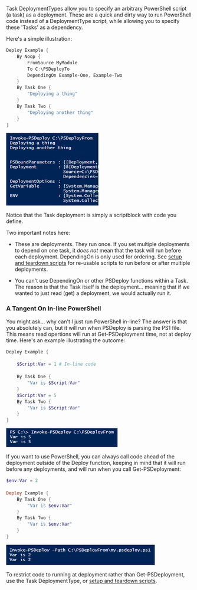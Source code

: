 Task DeploymentTypes allow you to specify an arbitrary PowerShell script (a task) as a deployment.  These are a quick and dirty way to run PowerShell code instead of a DeploymentType script, while allowing you to specify these 'Tasks' as a dependency.

Here's a simple illustration:

```powershell
Deploy Example {
    By Noop {
        FromSource MyModule
        To C:\PSDeployTo
        DependingOn Example-One, Example-Two
    }
    By Task One {
        "Deploying a thing"
    }
    By Task Two {
        "Deploying another thing"
    }
}
```

[![task](images/task.png)](images/task.png)

Notice that the Task deployment is simply a scriptblock with code you define.

Two important notes here:

* These are deployments.  They run once.  If you set multiple deployments to depend on one task, it *does not* mean that the task will run before each deployment.  DependingOn is only used for ordering.  See [setup and teardown scripts](Feature.-Setup-and-Teardown-Scripts.md) for re-usable scripts to run before or after multiple deployments.

* You can't use DependingOn or other PSDeploy functions within a Task.  The reason is that the Task itself is the deployment... meaning that if we wanted to just read (get) a deployment, we would actually run it.

### A Tangent On In-line PowerShell

You might ask... why can't I just run PowerShell in-line?  The answer is that you absolutely can, but it will run when PSDeploy is parsing the PS1 file.  This means read opertions will run at Get-PSDeployment time, not at deploy time. Here's an example illustrating the outcome:

```powershell
Deploy Example {

    $Script:Var = 1 # In-line code

    By Task One {
        "Var is $Script:Var"
    }
    $Script:Var = 5
    By Task Two {
        "Var is $Script:Var"
    }
}
```

[![task](images/ripe.for.injection.png)](images/ripe.for.injection.png)

If you want to use PowerShell, you can always call code ahead of the deployment outside of the Deploy function, keeping in mind that it will run before any deployments, and will run when you call Get-PSDeployment:

```powershell
$env:Var = 2

Deploy Example {
    By Task One {
        "Var is $env:Var"
    }
    By Task Two {
        "Var is $env:Var"
    }
}
```

[![env var](images/env.var.png)](images/env.var.png)

To restrict code to running at deployment rather than Get-PSDeployment, use the Task DeploymentType, or [setup and teardown scripts](Feature.-Setup-and-Teardown-Scripts.md).